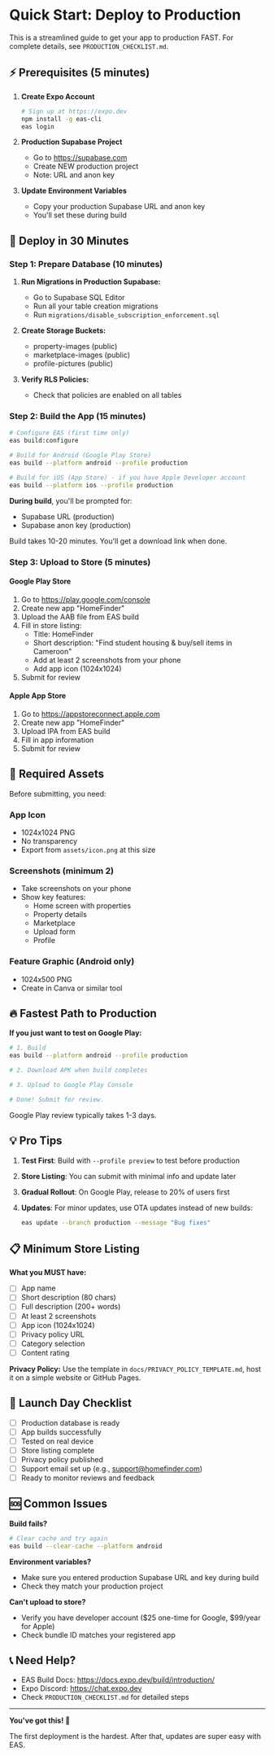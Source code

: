 # Quick Start: Deploy to Production

This is a streamlined guide to get your app to production FAST. For complete details, see `PRODUCTION_CHECKLIST.md`.

## ⚡ Prerequisites (5 minutes)

1. **Create Expo Account**
   ```bash
   # Sign up at https://expo.dev
   npm install -g eas-cli
   eas login
   ```

2. **Production Supabase Project**
   - Go to https://supabase.com
   - Create NEW production project
   - Note: URL and anon key

3. **Update Environment Variables**
   - Copy your production Supabase URL and anon key
   - You'll set these during build

## 🚀 Deploy in 30 Minutes

### Step 1: Prepare Database (10 minutes)

1. **Run Migrations in Production Supabase:**
   - Go to Supabase SQL Editor
   - Run all your table creation migrations
   - Run `migrations/disable_subscription_enforcement.sql`

2. **Create Storage Buckets:**
   - property-images (public)
   - marketplace-images (public)
   - profile-pictures (public)

3. **Verify RLS Policies:**
   - Check that policies are enabled on all tables

### Step 2: Build the App (15 minutes)

```bash
# Configure EAS (first time only)
eas build:configure

# Build for Android (Google Play Store)
eas build --platform android --profile production

# Build for iOS (App Store) - if you have Apple Developer account
eas build --platform ios --profile production
```

**During build**, you'll be prompted for:
- Supabase URL (production)
- Supabase anon key (production)

Build takes 10-20 minutes. You'll get a download link when done.

### Step 3: Upload to Store (5 minutes)

#### Google Play Store

1. Go to https://play.google.com/console
2. Create new app "HomeFinder"
3. Upload the AAB file from EAS build
4. Fill in store listing:
   - Title: HomeFinder
   - Short description: "Find student housing & buy/sell items in Cameroon"
   - Add at least 2 screenshots from your phone
   - Add app icon (1024x1024)
5. Submit for review

#### Apple App Store

1. Go to https://appstoreconnect.apple.com
2. Create new app "HomeFinder"
3. Upload IPA from EAS build
4. Fill in app information
5. Submit for review

## 📱 Required Assets

Before submitting, you need:

### App Icon
- 1024x1024 PNG
- No transparency
- Export from `assets/icon.png` at this size

### Screenshots (minimum 2)
- Take screenshots on your phone
- Show key features:
  - Home screen with properties
  - Property details
  - Marketplace
  - Upload form
  - Profile

### Feature Graphic (Android only)
- 1024x500 PNG
- Create in Canva or similar tool

## 🔥 Fastest Path to Production

**If you just want to test on Google Play:**

```bash
# 1. Build
eas build --platform android --profile production

# 2. Download APK when build completes

# 3. Upload to Google Play Console

# Done! Submit for review.
```

Google Play review typically takes 1-3 days.

## 💡 Pro Tips

1. **Test First**: Build with `--profile preview` to test before production

2. **Store Listing**: You can submit with minimal info and update later

3. **Gradual Rollout**: On Google Play, release to 20% of users first

4. **Updates**: For minor updates, use OTA updates instead of new builds:
   ```bash
   eas update --branch production --message "Bug fixes"
   ```

## 📋 Minimum Store Listing

**What you MUST have:**
- [ ] App name
- [ ] Short description (80 chars)
- [ ] Full description (200+ words)
- [ ] At least 2 screenshots
- [ ] App icon (1024x1024)
- [ ] Privacy policy URL
- [ ] Category selection
- [ ] Content rating

**Privacy Policy:** Use the template in `docs/PRIVACY_POLICY_TEMPLATE.md`, host it on a simple website or GitHub Pages.

## 🎯 Launch Day Checklist

- [ ] Production database is ready
- [ ] App builds successfully
- [ ] Tested on real device
- [ ] Store listing complete
- [ ] Privacy policy published
- [ ] Support email set up (e.g., support@homefinder.com)
- [ ] Ready to monitor reviews and feedback

## 🆘 Common Issues

**Build fails?**
```bash
# Clear cache and try again
eas build --clear-cache --platform android
```

**Environment variables?**
- Make sure you entered production Supabase URL and key during build
- Check they match your production project

**Can't upload to store?**
- Verify you have developer account ($25 one-time for Google, $99/year for Apple)
- Check bundle ID matches your registered app

## 📞 Need Help?

- EAS Build Docs: https://docs.expo.dev/build/introduction/
- Expo Discord: https://chat.expo.dev
- Check `PRODUCTION_CHECKLIST.md` for detailed steps

---

**You've got this! 🚀**

The first deployment is the hardest. After that, updates are super easy with EAS.
